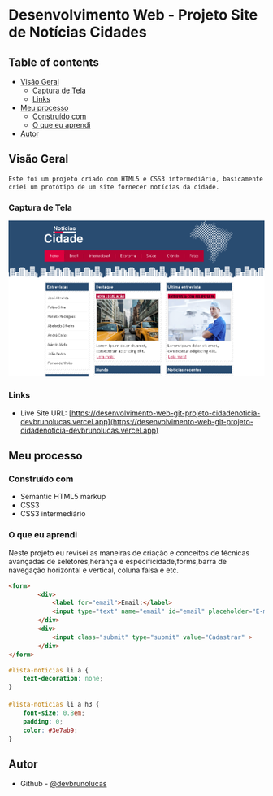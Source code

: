 # Desenvolvimento Web  - Projeto Site de Notícias Cidades


## Table of contents

- [Visão Geral](#visão-geral)
  - [Captura de Tela](#captura-de-tela)
  - [Links](#links)
- [Meu processo](#meu-processo)
  - [Construído com](#construído-com)
  - [O que eu aprendi](#o-que-eu-aprendi)
- [Autor](#autor)



## Visão Geral
    Este foi um projeto criado com HTML5 e CSS3 intermediário, basicamente criei um protótipo de um site fornecer notícias da cidade.

### Captura de Tela

![](/screenshot/foto.png)

### Links

- Live Site URL: [https://desenvolvimento-web-git-projeto-cidadenoticia-devbrunolucas.vercel.app](https://desenvolvimento-web-git-projeto-cidadenoticia-devbrunolucas.vercel.app)

## Meu processo

### Construído com

- Semantic HTML5 markup
- CSS3
- CSS3 intermediário

### O que eu aprendi

  Neste projeto eu revisei as maneiras de criação e conceitos de técnicas avançadas de seletores,herança e especificidade,forms,barra de navegação horizontal e vertical, coluna falsa e etc.

```html
<form>
		<div>
			<label for="email">Email:</label>
			<input type="text" name="email" id="email" placeholder="E-mail">
		</div>
		<div>
			<input class="submit" type="submit" value="Cadastrar" >
		</div>
</form>
```
```css
#lista-noticias li a {
	text-decoration: none;
}

#lista-noticias li a h3 {
	font-size: 0.8em;
	padding: 0;
	color: #3e7ab9;
}

```  

## Autor

- Github - [@devbrunolucas](https://github.com/devbrunolucas)
